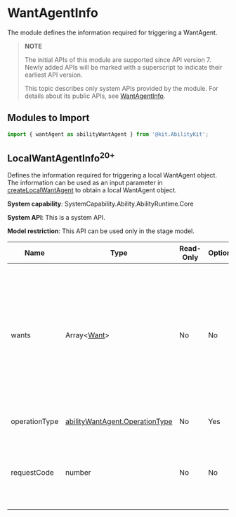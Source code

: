 # WantAgentInfo

<!--Kit: Ability Kit-->
<!--Subsystem: Ability-->
<!--Owner: @linjunjie6-->
<!--Designer: @li-weifeng2024-->
<!--Tester: @lixueqing513-->
<!--Adviser: @huipeizi-->

The module defines the information required for triggering a WantAgent.

> **NOTE**
> 
> The initial APIs of this module are supported since API version 7. Newly added APIs will be marked with a superscript to indicate their earliest API version.
> 
> This topic describes only system APIs provided by the module. For details about its public APIs, see [WantAgentInfo](js-apis-inner-wantAgent-wantAgentInfo.md).

## Modules to Import

```ts
import { wantAgent as abilityWantAgent } from '@kit.AbilityKit';
```

## LocalWantAgentInfo<sup>20+</sup>

Defines the information required for triggering a local WantAgent object. The information can be used as an input parameter in [createLocalWantAgent](js-apis-app-ability-wantAgent-sys.md#wantagentcreatelocalwantagent20) to obtain a local WantAgent object.

**System capability**: SystemCapability.Ability.AbilityRuntime.Core

**System API**: This is a system API.

**Model restriction**: This API can be used only in the stage model.

| Name          | Type                           | Read-Only | Optional | Description                  |
| -------------- | ------------------------------- | --- | ---- | ---------------------- |
| wants          | Array\<[Want](js-apis-app-ability-want.md)\>                          | No  | No  | Array of all Want objects. Currently, only one Want object is supported. If multiple values are passed in, only the first member in the array is used.   |
| operationType  | [abilityWantAgent.OperationType](js-apis-app-ability-wantAgent.md#operationtype)        | No  | Yes  | Type of the operation to execute.     |
| requestCode    | number                          | No  | No  | Custom request code, which is used to identify the operation to execute.|
